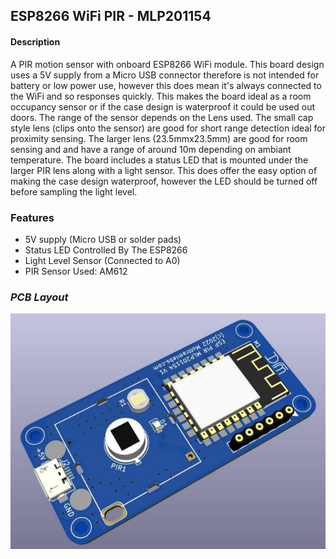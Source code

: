 ## ESP8266 WiFi PIR - MLP201154

#### **Description**
A PIR motion sensor with onboard ESP8266 WiFi module. This board design uses a 5V supply from a Micro USB connector therefore is not intended for battery or low power use, however this does mean it's always connected to the WiFi and so responses quickly. This makes the board ideal as a room occupancy sensor or if the case design is waterproof it could be used out doors.
The range of the sensor depends on the Lens used. The small cap style lens (clips onto the sensor) are good for short range detection ideal for proximity sensing. The larger lens (23.5mmx23.5mm) are good for room sensing and and have a range of around 10m depending on ambiant temperature. 
The board includes a status LED that is mounted under the larger PIR lens along with a light sensor. This does offer the easy option of making the case design waterproof, however the LED should be turned off before sampling the light level.

### **Features**
- 5V supply (Micro USB or solder pads)
- Status LED Controlled By The ESP8266
- Light Level Sensor (Connected to A0)
- PIR Sensor Used: AM612


### *PCB Layout*
![Display-Type-B](Pictures/PIX201154.jpg?raw=true)

